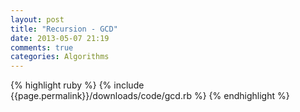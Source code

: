 ```yaml
---
layout: post
title: "Recursion - GCD"
date: 2013-05-07 21:19
comments: true
categories: Algorithms
---
```

{% highlight ruby %}
       {% include {{page.permalink}}/downloads/code/gcd.rb %}
    {% endhighlight %}